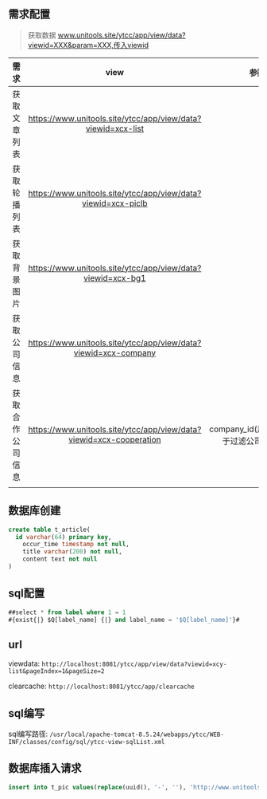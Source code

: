 ## 需求配置

> 获取数据 www.unitools.site/ytcc/app/view/data?viewid=XXX&param=XXX,传入viewid


|       需求       |                                 view                                |           参数           |
| :--------------- | :-----------------------------------------------------------------: | -----------------------: |
| 获取文章列表     |     https://www.unitools.site/ytcc/app/view/data?viewid=xcx-list    |                       id |
| 获取轮播列表     |    https://www.unitools.site/ytcc/app/view/data?viewid=xcx-piclb    |                          |
| 获取背景图片     |     https://www.unitools.site/ytcc/app/view/data?viewid=xcx-bg1     |                          |
| 获取公司信息     |   https://www.unitools.site/ytcc/app/view/data?viewid=xcx-company   |                          |
| 获取合作公司信息 | https://www.unitools.site/ytcc/app/view/data?viewid=xcx-cooperation | company_id(用于过滤公司) |
|                  |                                                                     |                          |


## 数据库创建

```sql
create table t_article(
  id varchar(64) primary key,
	occur_time timestamp not null,
	title varchar(200) not null,
	content text not null
)
```

## sql配置

```sql
##select * from label where 1 = 1
#{exist{|} $Q[label_name] {|} and label_name = '$Q[label_name]'}#
```


## url

viewdata: `http://localhost:8081/ytcc/app/view/data?viewid=xcy-list&pageIndex=1&pageSize=2`

clearcache: `http://localhost:8081/ytcc/app/clearcache`


## sql编写

sql编写路径: `/usr/local/apache-tomcat-8.5.24/webapps/ytcc/WEB-INF/classes/config/sql/ytcc-view-sqlList.xml`


## 数据库插入请求

```sql
insert into t_pic values(replace(uuid(), '-', ''), 'http://www.unitools.site/ytcc/static/pic/bg_gyyt.jpg', SYSDATE(), 'bg')
```
